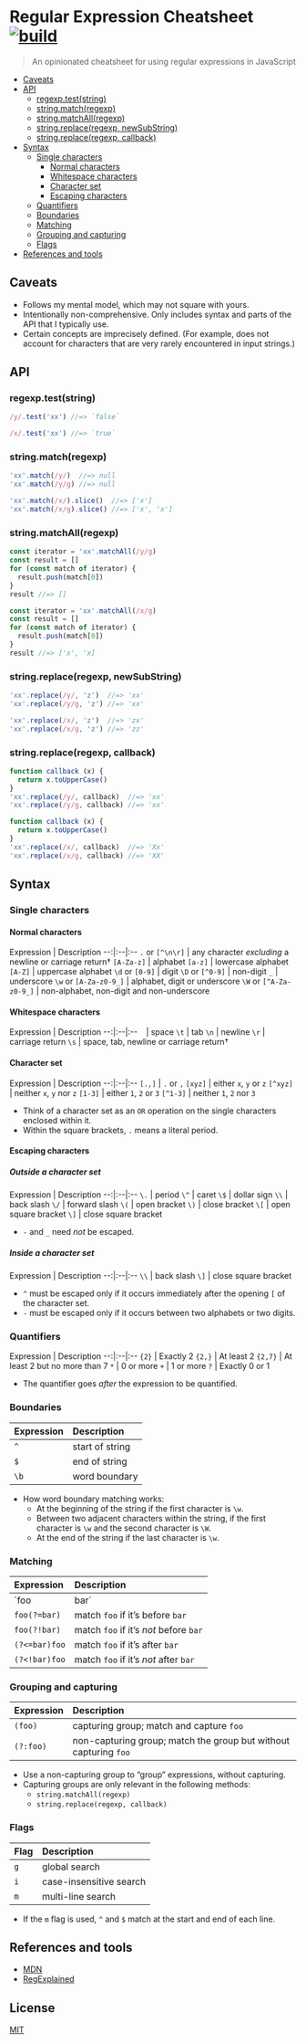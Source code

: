 # Regular Expression Cheatsheet [![build](https://github.com/yuanqing/regular-expression-cheatsheet/workflows/build/badge.svg)](https://github.com/yuanqing/regular-expression-cheatsheet/actions?query=workflow%3Abuild)

> An opinionated cheatsheet for using regular expressions in JavaScript

<!-- toc -->

- [Caveats](#caveats)
- [API](#api)
  - [regexp.test(string)](#regexpteststring)
  - [string.match(regexp)](#stringmatchregexp)
  - [string.matchAll(regexp)](#stringmatchallregexp)
  - [string.replace(regexp, newSubString)](#stringreplaceregexp-newsubstring)
  - [string.replace(regexp, callback)](#stringreplaceregexp-callback)
- [Syntax](#syntax)
  - [Single characters](#single-characters)
    - [Normal characters](#normal-characters)
    - [Whitespace characters](#whitespace-characters)
    - [Character set](#character-set)
    - [Escaping characters](#escaping-characters)
  - [Quantifiers](#quantifiers)
  - [Boundaries](#boundaries)
  - [Matching](#matching)
  - [Grouping and capturing](#grouping-and-capturing)
  - [Flags](#flags)
- [References and tools](#references-and-tools)

<!-- tocstop -->

## Caveats

- Follows my mental model, which may not square with yours.
- Intentionally non-comprehensive. Only includes syntax and parts of the API that I typically use.
- Certain concepts are imprecisely defined. (For example, does not account for characters that are very rarely encountered in input strings.)

## API

### regexp.test(string)

```js
/y/.test('xx') //=> `false`
```

```js
/x/.test('xx') //=> `true`
```

### string.match(regexp)

```js
'xx'.match(/y/)  //=> null
'xx'.match(/y/g) //=> null
```

```js
'xx'.match(/x/).slice()  //=> ['x']
'xx'.match(/x/g).slice() //=> ['x', 'x']
```

### string.matchAll(regexp)

```js
const iterator = 'xx'.matchAll(/y/g)
const result = []
for (const match of iterator) {
  result.push(match[0])
}
result //=> []
```

```js
const iterator = 'xx'.matchAll(/x/g)
const result = []
for (const match of iterator) {
  result.push(match[0])
}
result //=> ['x', 'x]
```

### string.replace(regexp, newSubString)

```js
'xx'.replace(/y/, 'z')  //=> 'xx'
'xx'.replace(/y/g, 'z') //=> 'xx'
```

```js
'xx'.replace(/x/, 'z')  //=> 'zx'
'xx'.replace(/x/g, 'z') //=> 'zz'
```

### string.replace(regexp, callback)

```js
function callback (x) {
  return x.toUpperCase()
}
'xx'.replace(/y/, callback)  //=> 'xx'
'xx'.replace(/y/g, callback) //=> 'xx'
```

```js
function callback (x) {
  return x.toUpperCase()
}
'xx'.replace(/x/, callback)  //=> 'Xx'
'xx'.replace(/x/g, callback) //=> 'XX'
```

## Syntax

### Single characters

#### Normal characters

Expression | Description
--:|:--|:--
`.` or `[^\n\r]` | any character *excluding* a newline or carriage return†
`[A-Za-z]` | alphabet
`[a-z]` | lowercase alphabet
`[A-Z]` | uppercase alphabet
`\d` or `[0-9]` | digit
`\D` or `[^0-9]` | non-digit
`_` | underscore
`\w` or `[A-Za-z0-9_]` | alphabet, digit or underscore
`\W` or `[^A-Za-z0-9_]` | non-alphabet, non-digit and non-underscore

#### Whitespace characters

Expression | Description
--:|:--|:--
` ` | space
`\t` | tab
`\n` | newline
`\r` | carriage return
`\s` | space, tab, newline or carriage return†

#### Character set

Expression | Description
--:|:--|:--
`[.,]` | `.` or `,`
`[xyz]` | either `x`, `y` or `z`
`[^xyz]` | neither `x`, `y` nor `z`
`[1-3]` | either `1`, `2` or `3`
`[^1-3]` | neither `1`, `2` nor `3`

- Think of a character set as an `OR` operation on the single characters enclosed within it.
- Within the square brackets, `.` means a literal period.

#### Escaping characters

##### Outside a character set

Expression | Description
--:|:--|:--
`\.` | period
`\^` | caret
`\$` | dollar sign
`\\` | back slash
`\/` | forward slash
`\(` | open bracket
`\)` | close bracket
`\[` | open square bracket
`\]` | close square bracket

- `-` and `_` need *not* be escaped.

##### Inside a character set

Expression | Description
--:|:--|:--
`\\` | back slash
`\]` | close square bracket

- `^` must be escaped only if it occurs immediately after the opening `[` of the character set.
- `-` must be escaped only if it occurs between two alphabets or two digits.

### Quantifiers

Expression | Description
--:|:--|:--
`{2}` | Exactly 2
`{2,}` | At least 2
`{2,7}` | At least 2 but no more than 7
`*` | 0 or more
`+` | 1 or more
`?` | Exactly 0 or 1

- The quantifier goes *after* the expression to be quantified.

### Boundaries

Expression | Description
:--|:--
`^` | start of string
`$` | end of string
`\b` | word boundary

- How word boundary matching works:
    - At the beginning of the string if the first character is `\w`.
    - Between two adjacent characters within the string, if the first character is `\w` and the second character is `\W`.
    - At the end of the string if the last character is `\w`.

### Matching

Expression | Description
:--|:--
`foo|bar` | match either `foo` or `bar`
`foo(?=bar)` | match `foo` if it’s before `bar`
`foo(?!bar)` | match `foo` if it’s *not* before `bar`
`(?<=bar)foo` | match `foo` if it’s after `bar`
`(?<!bar)foo` | match `foo` if it’s *not* after `bar`

### Grouping and capturing

Expression | Description
:--|:--
`(foo)` | capturing group; match and capture `foo`
`(?:foo)` | non-capturing group; match the group but without capturing `foo`

- Use a non-capturing group to “group” expressions, without capturing.
- Capturing groups are only relevant in the following methods:
    - `string.matchAll(regexp)`
    - `string.replace(regexp, callback)`

### Flags

Flag | Description
:--|:--
`g` | global search
`i` | case-insensitive search
`m` | multi-line search

- If the `m` flag is used, `^` and `$` match at the start and end of each line.

## References and tools

- [MDN](https://developer.mozilla.org/en-US/docs/Web/JavaScript/Guide/Regular_Expressions)
- [RegExplained](https://leaverou.github.io/regexplained/)

## License

[MIT](LICENSE.md)
